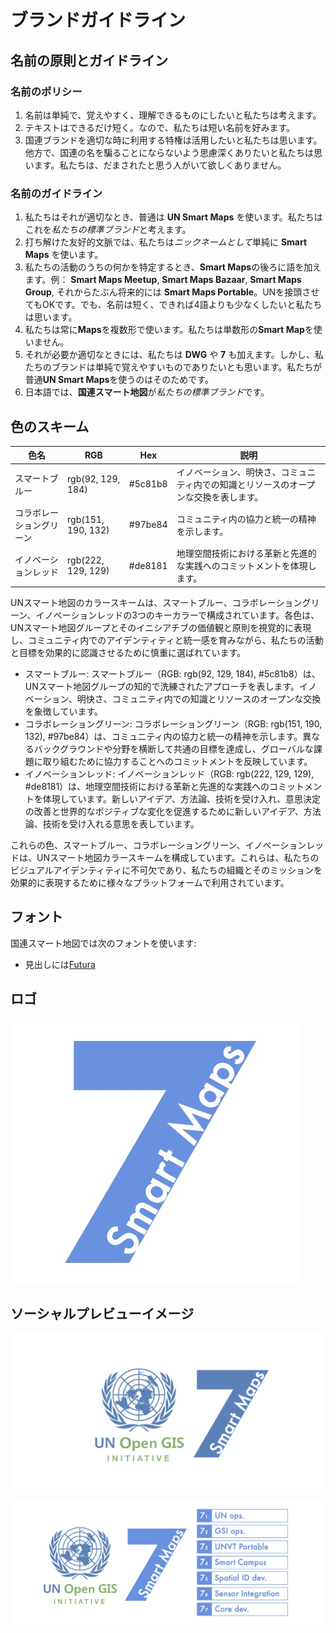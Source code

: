 # ブランドガイドライン

## 名前の原則とガイドライン

### 名前のポリシー
1. 名前は単純で、覚えやすく、理解できるものにしたいと私たちは考えます。
2. テキストはできるだけ短く。なので、私たちは短い名前を好みます。
3. 国連ブランドを適切な時に利用する特権は活用したいと私たちは思います。他方で、国連の名を騙ることにならないよう思慮深くありたいと私たちは思います。私たちは、だまされたと思う人がいて欲しくありません。

### 名前のガイドライン
1. 私たちはそれが適切なとき、普通は **UN Smart Maps** を使います。私たちはこれを*私たちの標準ブランド*と考えます。 
2. 打ち解けた友好的文脈では、私たちは*ニックネームとして*単純に **Smart Maps** を使います。 
3. 私たちの活動のうちの何かを特定するとき、**Smart Maps**の後ろに語を加えます。例： **Smart Maps Meetup**, **Smart Maps Bazaar**, **Smart Maps Group**, それからたぶん将来的には **Smart Maps Portable**。UNを接頭させてもOKです。でも、名前は短く、できれば4語よりも少なくしたいと私たちは思います。
4. 私たちは常に**Maps**を複数形で使います。私たちは単数形の**Smart Map**を使いません。 
5. それが必要か適切なときには、私たちは **DWG** や **7** も加えます。しかし、私たちのブランドは単純で覚えやすいものでありたいとも思います。私たちが普通**UN Smart Maps**を使うのはそのためです。 
6. 日本語では、**国連スマート地図**が*私たちの標準ブランド*です。

## 色のスキーム
| 色名 | RGB | Hex | 説明 |
|------------|-----|-----|-------------|
| スマートブルー | rgb(92, 129, 184) | #5c81b8 | イノベーション、明快さ、コミュニティ内での知識とリソースのオープンな交換を表します。 |
| コラボレーショングリーン | rgb(151, 190, 132) | #97be84 | コミュニティ内の協力と統一の精神を示します。 |
| イノベーションレッド | rgb(222, 129, 129) | #de8181 | 地理空間技術における革新と先進的な実践へのコミットメントを体現します。 |

UNスマート地図のカラースキームは、スマートブルー、コラボレーショングリーン、イノベーションレッドの3つのキーカラーで構成されています。各色は、UNスマート地図グループとそのイニシアチブの価値観と原則を視覚的に表現し、コミュニティ内でのアイデンティティと統一感を育みながら、私たちの活動と目標を効果的に認識させるために慎重に選ばれています。

- スマートブルー: スマートブルー（RGB: rgb(92, 129, 184), #5c81b8）は、UNスマート地図グループの知的で洗練されたアプローチを表します。イノベーション、明快さ、コミュニティ内での知識とリソースのオープンな交換を象徴しています。
- コラボレーショングリーン: コラボレーショングリーン（RGB: rgb(151, 190, 132), #97be84）は、コミュニティ内の協力と統一の精神を示します。異なるバックグラウンドや分野を横断して共通の目標を達成し、グローバルな課題に取り組むために協力することへのコミットメントを反映しています。
- イノベーションレッド: イノベーションレッド（RGB: rgb(222, 129, 129), #de8181）は、地理空間技術における革新と先進的な実践へのコミットメントを体現しています。新しいアイデア、方法論、技術を受け入れ、意思決定の改善と世界的なポジティブな変化を促進するために新しいアイデア、方法論、技術を受け入れる意思を表しています。

これらの色、スマートブルー、コラボレーショングリーン、イノベーションレッドは、UNスマート地図カラースキームを構成しています。これらは、私たちのビジュアルアイデンティティに不可欠であり、私たちの組織とそのミッションを効果的に表現するために様々なプラットフォームで利用されています。

## フォント
国連スマート地図では次のフォントを使います:
- 見出しには[Futura](https://fonts.adobe.com/fonts/futura-pt)

## ロゴ
![provisional logo 2](./media/dwg7-provisional-logo-2.jpg)

## ソーシャルプレビューイメージ

![social preview image 2.1](./media/dwg7-provisional-social-preview-image-2-1.png)


![social preview image 2.0](./media/dwg7-provisional-social-preview-image-2-0.jpg)
